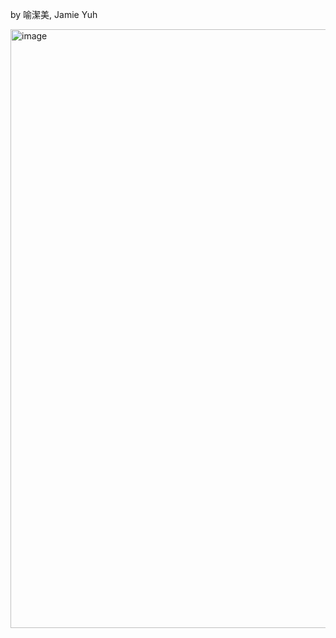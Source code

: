 by 喻潔美, Jamie Yuh

<img width="958" alt="image" src="https://github.com/user-attachments/assets/4d960fb8-5682-4633-9979-ab59169efb13" />
